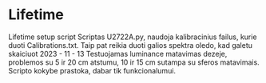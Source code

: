 # Lifetime
Lifetime setup script 
Scriptas U2722A.py, naudoja kalibracinius failus, kurie duoti Calibrations.txt. Taip pat reikia duoti galios spektra oledo, kad galetu skaiciuot
2023 - 11 - 13 
Testuojamas luminance matavimas dezeje, problemos su 5 ir 20 cm atstumu, 10 ir 15 cm sutampa su sferos matavimais. 
Scripto kokybe prastoka, dabar tik funkcionalumui.
